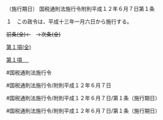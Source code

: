 （施行期日）
国税通則法施行令附則平成１２年６月７日第１条

１　この政令は、平成十三年一月六日から施行する。

~~前条(全)←~~　~~→次条(全)~~

[第１項(全)](国税通則法施行＿令附則平成１２年６月７日第１条第１項_.md)  

[第１項 　 ](国税通則法施行＿令附則平成１２年６月７日第１条第１項.md)  

#国税通則法施行令

#国税通則法施行令/附則平成１２年６月７日

#国税通則法施行令/附則平成１２年６月７日/第１条（施行期日）

#国税通則法施行令/附則平成１２年６月７日/第１条（施行期日）

